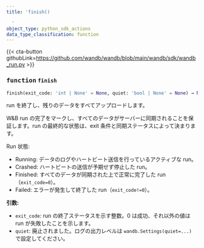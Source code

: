 ```yaml
---
title: 'finish()

  '
object_type: python_sdk_actions
data_type_classification: function
---
```


{{< cta-button githubLink=https://github.com/wandb/wandb/blob/main/wandb/sdk/wandb_run.py >}}




### <kbd>function</kbd> `finish`

```python
finish(exit_code: 'int | None' = None, quiet: 'bool | None' = None) → None
```

run を終了し、残りのデータをすべてアップロードします。

W&B run の完了をマークし、すべてのデータがサーバーに同期されることを保証します。run の最終的な状態は、exit 条件と同期ステータスによって決まります。

Run 状態:
- Running: データのログやハートビート送信を行っているアクティブな run。
- Crashed: ハートビートの送信が予期せず停止した run。
- Finished: すべてのデータが同期された上で正常に完了した run（`exit_code=0`）。
- Failed: エラーが発生して終了した run（`exit_code!=0`）。



**引数:**
 
 - `exit_code`: run の終了ステータスを示す整数。0 は成功、それ以外の値は run が失敗したことを示します。
 - `quiet`: 廃止されました。ログの出力レベルは `wandb.Settings(quiet=...)` で設定してください。
```